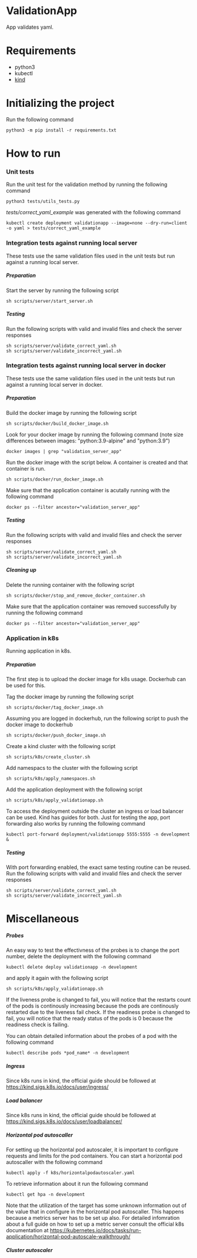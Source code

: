 # ValidationApp
App validates yaml.

# Requirements

- python3
- kubectl
- [kind](https://kind.sigs.k8s.io/)

# Initializing the project

Run the following command

```
python3 -m pip install -r requirements.txt
```

# How to run

### Unit tests

Run the unit test for the validation method by running the following command

```
python3 tests/utils_tests.py
```

*tests/correct_yaml_example* was generated with the following command

```
kubectl create deployment validationapp --image=none --dry-run=client -o yaml > tests/correct_yaml_example
```

### Integration tests against running local server

These tests use the same validation files used in the unit tests but run against a running local server.

##### Preparation

Start the server by running the following script

```
sh scripts/server/start_server.sh
```

##### Testing

Run the following scripts with valid and invalid files and check the server responses

```
sh scripts/server/validate_correct_yaml.sh
sh scripts/server/validate_incorrect_yaml.sh
```

### Integration tests against running local server in docker

These tests use the same validation files used in the unit tests but run against a running local server in docker.

##### Preparation

Build the docker image by running the following script

```
sh scripts/docker/build_docker_image.sh
```

Look for your docker image by running the following command (note size differences between images: "python:3.9-alpine" and "python:3.9")

```
docker images | grep "validation_server_app"
```

Run the docker image with the script below. A container is created and that container is run.

```
sh scripts/docker/run_docker_image.sh
```

Make sure that the application container is acutally running with the following command

```
docker ps --filter ancestor="validation_server_app"
```

##### Testing

Run the following scripts with valid and invalid files and check the server responses

```
sh scripts/server/validate_correct_yaml.sh
sh scripts/server/validate_incorrect_yaml.sh
```

##### Cleaning up

Delete the running container with the following script

```
sh scripts/docker/stop_and_remove_docker_container.sh
```

Make sure that the application container was removed successfully by running the following command

```
docker ps --filter ancestor="validation_server_app"
```

### Application in k8s

Running application in k8s.

##### Preparation

The first step is to upload the docker image for k8s usage. Dockerhub can be used for this.

Tag the docker image by running the following script

```
sh scripts/docker/tag_docker_image.sh
```

Assuming you are logged in dockerhub, run the following script to push the docker image to dockerhub

```
sh scripts/docker/push_docker_image.sh
```

Create a kind cluster with the following script

```
sh scripts/k8s/create_cluster.sh
```

Add namespacs to the cluster with the following script

```
sh scripts/k8s/apply_namespaces.sh
```

Add the application deployment with the following script

```
sh scripts/k8s/apply_validationapp.sh
```

To access the deployment outside the cluster an ingress or load balancer can be used. Kind has guides for both. Just for testing the app, port forwarding also works by running the following command

```
kubectl port-forward deployment/validationapp 5555:5555 -n development &
```

##### Testing

With port forwarding enabled, the exact same testing routine can be reused. Run the following scripts with valid and invalid files and check the server responses

```
sh scripts/server/validate_correct_yaml.sh
sh scripts/server/validate_incorrect_yaml.sh
```

# Miscellaneous

##### Probes

An easy way to test the effectivness of the probes is to change the port number, delete the deployment with the following command

```
kubectl delete deploy validationapp -n development
```

and apply it again with the following script

```
sh scripts/k8s/apply_validationapp.sh
```

If the liveness probe is changed to fail, you will notice that the restarts count of the pods is continously increasing because the pods are continously restarted due to the liveness fail check.
If the readiness probe is changed to fail, you will notice that the ready status of the pods is 0 because the readiness check is failing.

You can obtain detailed information about the probes of a pod with the following command

```
kubectl describe pods *pod_name* -n development
```

##### Ingress

Since k8s runs in kind, the official guide should be followed at https://kind.sigs.k8s.io/docs/user/ingress/

##### Load balancer

Since k8s runs in kind, the official guide should be followed at https://kind.sigs.k8s.io/docs/user/loadbalancer/

##### Horizontal pod autoscaller

For setting up the horizontal pod autoscaler, it is important to configure requests and limits for the pod containers. You can start a horizontal pod autoscaller with the following command

```
kubectl apply -f k8s/horizontalpodautoscaler.yaml
```

To retrieve information about it run the following command
```
kubectl get hpa -n development
```

Note that the utilization of the target has some unknown information out of the value that in configure in the horizontal pod autoscaller. This happens because a metrics server has to be set up also. For detailed infomration about a full guide on how to set up a metric server consult the official k8s documentation at https://kubernetes.io/docs/tasks/run-application/horizontal-pod-autoscale-walkthrough/

##### Cluster autoscaler






